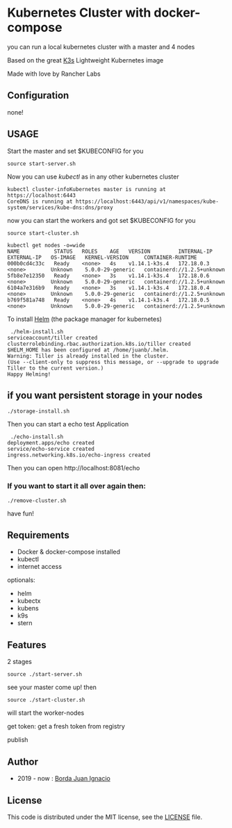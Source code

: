 # Kubernetes Cluster with docker-compose

you can run a local kubernetes cluster with a master and 4 nodes

Based on the great [K3s](https://k3s.io/) Lightweight Kubernetes image 

Made with love by Rancher Labs

## Configuration

none!

## USAGE

Start the master and set $KUBECONFIG for you
```
source start-server.sh
```
Now you can use *kubectl* as in any other kubernetes cluster
```
kubectl cluster-infoKubernetes master is running at https://localhost:6443
CoreDNS is running at https://localhost:6443/api/v1/namespaces/kube-system/services/kube-dns:dns/proxy
```

now you can start the workers and got set $KUBECONFIG for you
```
source start-cluster.sh
```
```
kubectl get nodes -o=wide
NAME           STATUS   ROLES    AGE   VERSION         INTERNAL-IP   EXTERNAL-IP   OS-IMAGE   KERNEL-VERSION     CONTAINER-RUNTIME
000b0cd4c33c   Ready    <none>   4s    v1.14.1-k3s.4   172.18.0.3    <none>        Unknown    5.0.0-29-generic   containerd://1.2.5+unknown
5fb8e7e12350   Ready    <none>   3s    v1.14.1-k3s.4   172.18.0.6    <none>        Unknown    5.0.0-29-generic   containerd://1.2.5+unknown
6104a7e316b9   Ready    <none>   3s    v1.14.1-k3s.4   172.18.0.4    <none>        Unknown    5.0.0-29-generic   containerd://1.2.5+unknown
b769f581a748   Ready    <none>   4s    v1.14.1-k3s.4   172.18.0.5    <none>        Unknown    5.0.0-29-generic   containerd://1.2.5+unknown
```
To install [Helm](https://helm.sh/) (the package manager for kubernetes)
```
 ./helm-install.sh 
serviceaccount/tiller created
clusterrolebinding.rbac.authorization.k8s.io/tiller created
$HELM_HOME has been configured at /home/juanb/.helm.
Warning: Tiller is already installed in the cluster.
(Use --client-only to suppress this message, or --upgrade to upgrade Tiller to the current version.)
Happy Helming!
```

## if you want persistent storage in your nodes

 ```
 ./storage-install.sh
 ```


Then you can start a echo test Application

```
 ./echo-install.sh 
deployment.apps/echo created
service/echo-service created
ingress.networking.k8s.io/echo-ingress created
```
Then you can open http://localhost:8081/echo


### If you want to start it all over again then:
```
./remove-cluster.sh
```

have fun!

## Requirements

* Docker & docker-compose installed
* kubectl
* internet access

optionals:

* helm
* kubectx
* kubens
* k9s
* stern

## Features
2 stages
```
source ./start-server.sh
```
see your master come up! then

```
source ./start-cluster.sh
```
will start the worker-nodes


get token:  get a fresh token from registry

publish



## Author

- 2019 - now    : [Borda Juan Ignacio](https://github.com/juanitomint)

## License

This code is distributed under the MIT license, see the [LICENSE](LICENSE) file.

